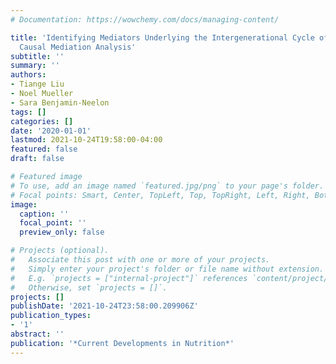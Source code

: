 ```yaml
---
# Documentation: https://wowchemy.com/docs/managing-content/

title: 'Identifying Mediators Underlying the Intergenerational Cycle of Obesity: A
  Causal Mediation Analysis'
subtitle: ''
summary: ''
authors:
- Tiange Liu
- Noel Mueller
- Sara Benjamin-Neelon
tags: []
categories: []
date: '2020-01-01'
lastmod: 2021-10-24T19:58:00-04:00
featured: false
draft: false

# Featured image
# To use, add an image named `featured.jpg/png` to your page's folder.
# Focal points: Smart, Center, TopLeft, Top, TopRight, Left, Right, BottomLeft, Bottom, BottomRight.
image:
  caption: ''
  focal_point: ''
  preview_only: false

# Projects (optional).
#   Associate this post with one or more of your projects.
#   Simply enter your project's folder or file name without extension.
#   E.g. `projects = ["internal-project"]` references `content/project/deep-learning/index.md`.
#   Otherwise, set `projects = []`.
projects: []
publishDate: '2021-10-24T23:58:00.209906Z'
publication_types:
- '1'
abstract: ''
publication: '*Current Developments in Nutrition*'
---
```

